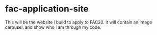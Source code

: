 # fac-application-site
This will be the website I build to apply to FAC20. It will contain an image carousel, and show who I am through my code.
